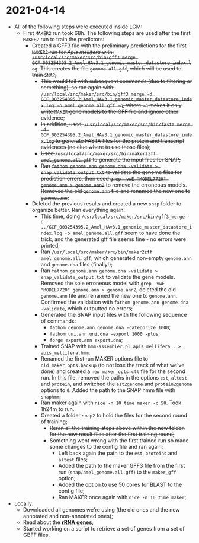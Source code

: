 # 2021-04-14

- All of the following steps were executed inside LGM:
    - First `MAKER2` run took 68h. The following steps are used after the first `MAKER2` run to train the predictors:
        - ~~Created a GFF3 file with the preliminary predictions for the first `MAKER2` run for *Apis mellifera* with: `/usr/local/src/maker/src/bin/gff3_merge GCF_003254395.2_Amel_HAv3.1_genomic_master_datastore_index.log`. This creates the file `genome.all.gff`, which will be used to train `SNAP`;~~
            - ~~This would fail with subsequent commands (due to filtering or something), so ran again with: `/usr/local/src/maker/src/bin/gff3_merge -d GCF_003254395.2_Amel_HAv3.1_genomic_master_datastore_index.log -o amel_genome.all.gff -g`, where `-g` makes it only write `MAKER` gene models to the GFF file and ignore other evidence;~~
            - ~~In addition, used: `/usr/local/src/maker/src/bin/fasta_merge -d GCF_003254395.2_Amel_HAv3.1_genomic_master_datastore_index.log` to generate FASTA files for the protein and transcript evidences (no clue where to use those files);~~
            - ~~Used `/usr/local/src/maker/src/bin/maker2zff amel_genome.all.gff` to generate the input files for SNAP;~~
            - ~~Ran `fathom genome.ann genome.dna -validate > snap_validate_output.txt` to validate the genome files for prediction errors, then used `grep -vwE "MODEL7720" genome.ann > genome.ann2` to remove the erroneous models. Removed the old `genome.ann` file and renamed the new one to `genome.ann`;~~
        - Deleted the previous results and created a new `snap` folder to organize better. Ran everything again:
            - This time, doing `/usr/local/src/maker/src/bin/gff3_merge -d ../GCF_003254395.2_Amel_HAv3.1_genomic_master_datastore_index.log -o amel_genome.all.gff` seem to have done the trick, and the generated gff file seems fine - no errors were printed;
            - Ran `/usr/local/src/maker/src/bin/maker2zff amel_genome.all.gff`, which generated non-empty `genome.ann` and `genome.dna` files (finally!);
            - Ran `fathom genome.ann genome.dna -validate > snap_validate_output.txt` to validate the gene models. Removed the sole erroneous model with `grep -vwE "MODEL7720" genome.ann > genome.ann2`, deleted the old `genome.ann` file and renamed the new one to `genome.ann`. Confirmed the validation with `fathom genome.ann genome.dna -validate`, which outputted no errors;
            - Generated the SNAP input files with the following sequence of commands:
                - `fathom genome.ann genome.dna -categorize 1000`;
                - `fathom uni.ann uni.dna -export 1000 -plus`;
                - `forge export.ann export.dna`;
            - Trained SNAP with `hmm-assembler.pl apis_mellifera . > apis_mellifera.hmm`;
            - Renamed the first run MAKER options file to `old_maker_opts.backup` (to not lose the track of what we've done) and created a `new maker_opts.ctl` file for the second run. In this file, removed the paths in the options `est`, `altest` and `protein`, and switched the `est2genome` and `protein2genome` options to `0`. Added the path to the SNAP hmm file with `snaphmm`;
            - Ran maker again with `nice -n 10 time maker -c 50`. Took 1h24m to run.
            - Created a folder `snap2` to hold the files for the second round of training;
                - ~~Reran all the training steps above within the new folder, for the new result files after the first training round;~~
                - Something went wrong with the first trained run so made some changes to the config file and ran again:
                    - Left back again the path to the `est`, `proteins` and `altest` files;
                    - Added the path to the maker GFF3 file from the first run (`snap/amel_genome.all.gff`) to the `maker_gff` option;
                    - Added the option to use 50 cores for BLAST to the config file;
                    - Ran MAKER once again with `nice -n 10 time maker`;
- Locally:
    - Downloaded all genomes we're using (the old ones and the new annotated and non-annotated ones);
    - Read about the [**rRNA genes**](https://en.wikipedia.org/wiki/Ribosomal_DNA);
    - Started working on a script to retrieve a set of genes from a set of GBFF files.